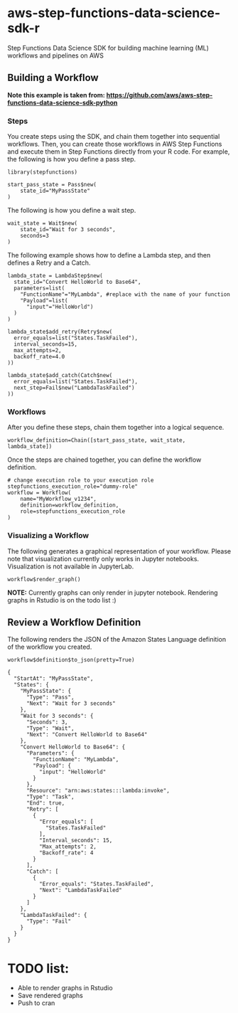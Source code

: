 # aws-step-functions-data-science-sdk-r
Step Functions Data Science SDK for building machine learning (ML) workflows and pipelines on AWS


## Building a Workflow
**Note this example is taken from: https://github.com/aws/aws-step-functions-data-science-sdk-python**

### Steps

You create steps using the SDK, and chain them together into sequential workflows. Then, you can create those workflows in AWS Step Functions and execute them in Step Functions directly from your R code. For example, the following is how you define a pass step.

```
library(stepfunctions)
```

```
start_pass_state = Pass$new(
    state_id="MyPassState"
)
```

The following is how you define a wait step.

```
wait_state = Wait$new(
    state_id="Wait for 3 seconds",
    seconds=3
)
```

The following example shows how to define a Lambda step, and then defines a Retry and a Catch.
```
lambda_state = LambdaStep$new(
  state_id="Convert HelloWorld to Base64",
  parameters=list(
    "FunctionName"="MyLambda", #replace with the name of your function
    "Payload"=list(
      "input"="HelloWorld")
  )
)
```

```
lambda_state$add_retry(Retry$new(
  error_equals=list("States.TaskFailed"),
  interval_seconds=15,
  max_attempts=2,
  backoff_rate=4.0
))
```
```
lambda_state$add_catch(Catch$new(
  error_equals=list("States.TaskFailed"),
  next_step=Fail$new("LambdaTaskFailed")
))
```

### Workflows

After you define these steps, chain them together into a logical sequence.

```
workflow_definition=Chain([start_pass_state, wait_state, lambda_state])
```

Once the steps are chained together, you can define the workflow definition.

```
# change execution role to your execution role
stepfunctions_execution_role="dummy-role"
workflow = Workflow(
    name="MyWorkflow_v1234",
    definition=workflow_definition,
    role=stepfunctions_execution_role
)
```

### Visualizing a Workflow

The following generates a graphical representation of your workflow. Please note that visualization currently only works in Jupyter notebooks. Visualization is not available in JupyterLab.

```
workflow$render_graph()
```

**NOTE:** Currently graphs can only render in jupyter notebook. Rendering graphs in Rstudio is on the todo list :)

## Review a Workflow Definition

The following renders the JSON of the Amazon States Language definition of the workflow you created.

```
workflow$definition$to_json(pretty=True)
```

```
{
  "StartAt": "MyPassState",
  "States": {
    "MyPassState": {
      "Type": "Pass",
      "Next": "Wait for 3 seconds"
    },
    "Wait for 3 seconds": {
      "Seconds": 3,
      "Type": "Wait",
      "Next": "Convert HelloWorld to Base64"
    },
    "Convert HelloWorld to Base64": {
      "Parameters": {
        "FunctionName": "MyLambda",
        "Payload": {
          "input": "HelloWorld"
        }
      },
      "Resource": "arn:aws:states:::lambda:invoke",
      "Type": "Task",
      "End": true,
      "Retry": [
        {
          "Error_equals": [
            "States.TaskFailed"
          ],
          "Interval_seconds": 15,
          "Max_attempts": 2,
          "Backoff_rate": 4
        }
      ],
      "Catch": [
        {
          "Error_equals": "States.TaskFailed",
          "Next": "LambdaTaskFailed"
        }
      ]
    },
    "LambdaTaskFailed": {
      "Type": "Fail"
    }
  }
}
```

# TODO list:
* Able to render graphs in Rstudio
* Save rendered graphs
* Push to cran
